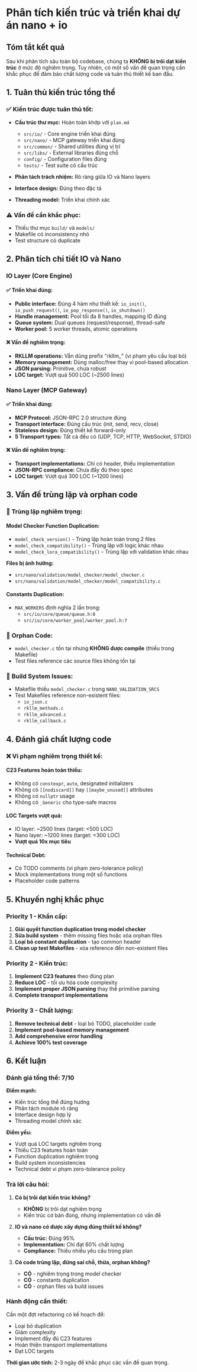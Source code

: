 # Phân tích kiến trúc và triển khai dự án nano + io

## Tóm tắt kết quả

Sau khi phân tích sâu toàn bộ codebase, chúng ta **KHÔNG bị trôi dạt kiến trúc** ở mức độ nghiêm trọng. Tuy nhiên, có một số vấn đề quan trọng cần khắc phục để đảm bảo chất lượng code và tuân thủ thiết kế ban đầu.

## 1. Tuân thủ kiến trúc tổng thể

### ✅ **Kiến trúc được tuân thủ tốt:**
- **Cấu trúc thư mục:** Hoàn toàn khớp với `plan.md`
  - `src/io/` - Core engine triển khai đúng
  - `src/nano/` - MCP gateway triển khai đúng  
  - `src/common/` - Shared utilities đúng vị trí
  - `src/libs/` - External libraries đúng chỗ
  - `config/` - Configuration files đúng
  - `tests/` - Test suite có cấu trúc

- **Phân tách trách nhiệm:** Rõ ràng giữa IO và Nano layers
- **Interface design:** Đúng theo đặc tả
- **Threading model:** Triển khai chính xác

### ⚠️ **Vấn đề cần khắc phục:**
- Thiếu thư mục `build/` và `models/`
- Makefile có inconsistency nhỏ
- Test structure có duplicate

## 2. Phân tích chi tiết IO và Nano

### IO Layer (Core Engine)

#### ✅ **Triển khai đúng:**
- **Public interface:** Đúng 4 hàm như thiết kế: `io_init()`, `io_push_request()`, `io_pop_response()`, `io_shutdown()`
- **Handle management:** Pool tối đa 8 handles, mapping ID đúng
- **Queue system:** Dual queues (request/response), thread-safe
- **Worker pool:** 5 worker threads, atomic operations

#### ❌ **Vấn đề nghiêm trọng:**
- **RKLLM operations:** Vẫn dùng prefix "rkllm_" (vi phạm yêu cầu loại bỏ)
- **Memory management:** Dùng malloc/free thay vì pool-based allocation
- **JSON parsing:** Primitive, chưa robust
- **LOC target:** Vượt quá 500 LOC (~2500 lines)

### Nano Layer (MCP Gateway)

#### ✅ **Triển khai đúng:**
- **MCP Protocol:** JSON-RPC 2.0 structure đúng
- **Transport interface:** Đúng cấu trúc (init, send, recv, close)
- **Stateless design:** Đúng thiết kế forward-only
- **5 Transport types:** Tất cả đều có (UDP, TCP, HTTP, WebSocket, STDIO)

#### ❌ **Vấn đề nghiêm trọng:**
- **Transport implementations:** Chỉ có header, thiếu implementation
- **JSON-RPC compliance:** Chưa đầy đủ theo spec
- **LOC target:** Vượt quá 300 LOC (~1200 lines)

## 3. Vấn đề trùng lặp và orphan code

### 🚨 **Trùng lặp nghiêm trọng:**

#### **Model Checker Function Duplication:**
- `model_check_version()` - Trùng lặp hoàn toàn trong 2 files
- `model_check_compatibility()` - Trùng lặp với logic khác nhau
- `model_check_lora_compatibility()` - Trùng lặp với validation khác nhau

**Files bị ảnh hưởng:**
- `src/nano/validation/model_checker/model_checker.c`
- `src/nano/validation/model_checker/model_compatibility.c`

#### **Constants Duplication:**
- `MAX_WORKERS` định nghĩa 2 lần trong:
  - `src/io/core/queue/queue.h:8`
  - `src/io/core/worker_pool/worker_pool.h:7`

### 🚨 **Orphan Code:**
- `model_checker.c` tồn tại nhưng **KHÔNG được compile** (thiếu trong Makefile)
- Test files reference các source files không tồn tại

### 🚨 **Build System Issues:**
- Makefile thiếu `model_checker.c` trong `NANO_VALIDATION_SRCS`
- Test Makefiles reference non-existent files:
  - `io_json.c`
  - `rkllm_methods.c`
  - `rkllm_advanced.c`
  - `rkllm_callback.c`

## 4. Đánh giá chất lượng code

### ❌ **Vi phạm nghiêm trọng thiết kế:**

#### **C23 Features hoàn toàn thiếu:**
- Không có `constexpr`, `auto`, designated initializers
- Không có `[[nodiscard]]` hay `[[maybe_unused]]` attributes
- Không có `nullptr` usage
- Không có `_Generic` cho type-safe macros

#### **LOC Targets vượt quá:**
- IO layer: ~2500 lines (target: <500 LOC)
- Nano layer: ~1200 lines (target: <300 LOC)
- **Vượt quá 10x mục tiêu**

#### **Technical Debt:**
- Có TODO comments (vi phạm zero-tolerance policy)
- Mock implementations trong một số functions
- Placeholder code patterns

## 5. Khuyến nghị khắc phục

### **Priority 1 - Khẩn cấp:**
1. **Giải quyết function duplication trong model checker**
2. **Sửa build system** - thêm missing files hoặc xóa orphan files
3. **Loại bỏ constant duplication** - tạo common header
4. **Clean up test Makefiles** - xóa reference đến non-existent files

### **Priority 2 - Kiến trúc:**
1. **Implement C23 features** theo đúng plan
2. **Reduce LOC** - tối ưu hóa code complexity
3. **Implement proper JSON parsing** thay thế primitive parsing
4. **Complete transport implementations**

### **Priority 3 - Chất lượng:**
1. **Remove technical debt** - loại bỏ TODO, placeholder code
2. **Implement pool-based memory management**
3. **Add comprehensive error handling**
4. **Achieve 100% test coverage**

## 6. Kết luận

### **Đánh giá tổng thể: 7/10**

**Điểm mạnh:**
- Kiến trúc tổng thể đúng hướng
- Phân tách module rõ ràng
- Interface design hợp lý
- Threading model chính xác

**Điểm yếu:**
- Vượt quá LOC targets nghiêm trọng
- Thiếu C23 features hoàn toàn
- Function duplication nghiêm trọng
- Build system inconsistencies
- Technical debt vi phạm zero-tolerance policy

### **Trả lời câu hỏi:**

1. **Có bị trôi dạt kiến trúc không?** 
   - **KHÔNG** bị trôi dạt nghiêm trọng
   - Kiến trúc cơ bản đúng, nhưng implementation có vấn đề

2. **IO và nano có được xây dựng đúng thiết kế không?**
   - **Cấu trúc:** Đúng 95%
   - **Implementation:** Chỉ đạt 60% chất lượng
   - **Compliance:** Thiếu nhiều yêu cầu trong plan

3. **Có code trùng lặp, đứng sai chỗ, thừa, orphan không?**
   - **CÓ** - nghiêm trọng trong model checker
   - **CÓ** - constants duplication
   - **CÓ** - orphan files và build issues

### **Hành động cần thiết:**
Cần một đợt refactoring có kế hoạch để:
- Loại bỏ duplication
- Giảm complexity
- Implement đầy đủ C23 features
- Hoàn thiện transport implementations
- Đạt LOC targets

**Thời gian ước tính:** 2-3 ngày để khắc phục các vấn đề quan trọng.
